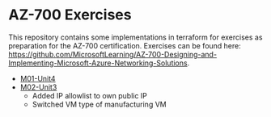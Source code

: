 # AZ-700 Exercises

This repository contains some implementations in terraform for exercises as preparation for the AZ-700 certification. Exercises can be found here: https://github.com/MicrosoftLearning/AZ-700-Designing-and-Implementing-Microsoft-Azure-Networking-Solutions.

- [M01-Unit4](M01-Unit4.tf)
- [M02-Unit3](M02-Unit3.tf)
  - Added IP allowlist to own public IP
  - Switched VM type of manufacturing VM
